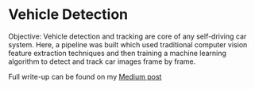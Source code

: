 # Vehicle Detection

Objective: Vehicle detection and tracking are core of any self-driving car system. Here, a pipeline was built which used traditional computer vision feature extraction techniques and then training a machine learning algorithm to detect and track car images frame by frame.

Full write-up can be found on my [Medium post](https://medium.com/@jovansardinha/building-a-vehicle-detection-and-tracking-pipeline-ad30f87b81b0)